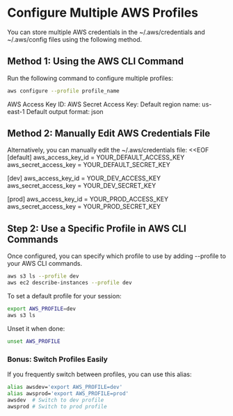 # Configure Multiple AWS Profiles
You can store multiple AWS credentials in the ~/.aws/credentials and ~/.aws/config files using the following method.

## Method 1: Using the AWS CLI Command
Run the following command to configure multiple profiles:
```bash
aws configure --profile profile_name
```

AWS Access Key ID: <Your Access Key>
AWS Secret Access Key: <Your Secret Key>
Default region name: us-east-1
Default output format: json


## Method 2: Manually Edit AWS Credentials File
Alternatively, you can manually edit the ~/.aws/credentials file:
<<EOF
[default]
aws_access_key_id = YOUR_DEFAULT_ACCESS_KEY
aws_secret_access_key = YOUR_DEFAULT_SECRET_KEY

[dev]
aws_access_key_id = YOUR_DEV_ACCESS_KEY
aws_secret_access_key = YOUR_DEV_SECRET_KEY

[prod]
aws_access_key_id = YOUR_PROD_ACCESS_KEY
aws_secret_access_key = YOUR_PROD_SECRET_KEY


## Step 2: Use a Specific Profile in AWS CLI Commands
Once configured, you can specify which profile to use by adding --profile to your AWS CLI commands.
```bash
aws s3 ls --profile dev
aws ec2 describe-instances --profile dev
```

To set a default profile for your session:
```bash
export AWS_PROFILE=dev
aws s3 ls 
```
Unset it when done:
```bash
unset AWS_PROFILE
```
### Bonus: Switch Profiles Easily
If you frequently switch between profiles, you can use this alias:

```bash
alias awsdev='export AWS_PROFILE=dev'
alias awsprod='export AWS_PROFILE=prod'
awsdev  # Switch to dev profile
awsprod # Switch to prod profile
```
